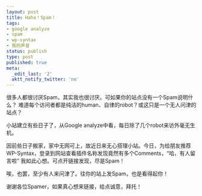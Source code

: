 ```yaml
---
layout: post
title: Haha！Spam！
tags:
- google analyze
- spam
- wp-syntax
- 我的声音
status: publish
type: post
published: true
meta:
  _edit_last: '2'
  aktt_notify_twitter: 'no'
---
```

很多人都很讨厌Spam，其实我也很讨厌。可如果你的站点没有一个Spam说明什么？ 难道每个访问者都是纯洁的human、自律的robot？或这只是一个无人问津的站点？

小站建立有些日子了，从Google analyze中看，每日除了几个robot来访外毫无生机。

因前些日子搬家，家中无网可上，故近日来无心搭理小站。今日，为给朋友推荐WP-Syntax，登录到网站查看插件名称发现竟然有多个Comments，“哈，有人留言啦” 我如此心想。可点开链接发现，尽是Spam！

唉，也罢，至少有人来问津了。往你的站上发Spam，也是看得起你！

谢谢各位Spamer，如果真心想来链接，给点诚意，拜托！
